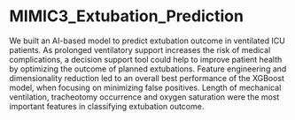 # MIMIC3_Extubation_Prediction
We built an AI-based model to predict extubation outcome in ventilated ICU patients. As prolonged ventilatory support increases the risk of medical complications, a decision support tool could help to improve patient health by optimizing the outcome of planned extubations. Feature engineering and dimensionality reduction led to an overall best performance of the XGBoost model, when focusing on minimizing false positives. Length of mechanical ventilation, tracheotomy occurrence and oxygen saturation were the most important features in classifying extubation outcome. 
